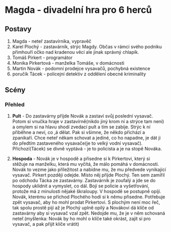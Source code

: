 # Magda - divadelní hra pro 6 herců

## Postavy

1. Magda - neteř zastavírníka, vypravěč
2. Karel Plochý - zastavárník, strýc Magdy. Občas v rámci svého podniku přimhouří očko nad kradenou věcí ale jinak správný chlapík.
3. Tomáš Pirkert - programátor
4. Monika Pirkertová - manželka Tomáše, v domácnosti
5. Martin Novák - podomní prodejce vysavačů, pochybná existence
6. poručík Tácek - policejní detektiv z oddělení obecné kriminality


## Scény

### Přehled

1. **Pult** - Do zastavárny příjde Novák a zastaví svůj poslední vysavač. Potom si vnučka hraje v zastavírně(nikdo jiný krom ní a strýce tam není) a omylem si na hlavu shodí zvedací pult a tím se zabije. Strýc k ní přiběhne a neví, co ,á dělat. Pak si všimne, že někdo přichází a zpanikaří. Chce neteř někam schovat a jediné, co ho napadne, je dát ji do předtím zastaveného vysavače(je to velký vodní vysavač). Příchozí(Tácek) se divně vyptává - je to policista a je na stopě Nováka.

2. **Hospoda** - Novák je v hospodě a přisedne si k Pirkertovi, který si stěžuje na manželku, která mu vyčítá, že málo pomáhá v domácnosti. Novák to vezme jako příležitost a nabídne mu, že mu předvede vynikající vysavač. Pirkert později odejde. Místo něj příjde Plochý. Ten sem zamířil po odchodu Tácka ze zastavárny. Zastavárník je zoufalý a jde se do hospody uklidnit a vymyslet, co dál. Bojí se policie a vyšetřování, protože má z minulosti nějaké škraloupy. V hospodě se postupně opíjí. Novák, kterému se příchod Plochého hodí si k němu přisedne. Potřebuje zpět vysavač, aby ho mohl prodat Pirkertovi. S plochým není moc řeč, tak spolu prostě pijí až je Plochý uplně opilý a Novákovi dá klíče od zastavárny aby si vysavač vzal zpět. Nedojde mu, že je v něm schovaná neteř.(myšlenka: Novák by ho mohl o klíče také okrást, zajít si pro vysavač, a pak přijít klíče vrátit)
